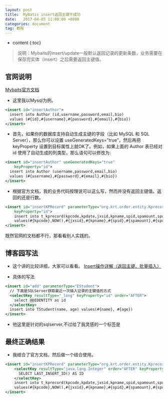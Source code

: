 ```yaml
---
layout: post
title:  MyBatis insert返回主键不成功
date:   2017-04-05 11:08:00 +0800
categories: document
tag: 教程
---
```


* content
{:toc}

> 说明：Mybaits的insert/update一般默认返回记录的更新条数，业务需要在保存完实体（insert）之后需要返回主键值。
## 官网说明
[Mybaits官方文档](http://www.mybatis.org/mybatis-3/zh/sqlmap-xml.html#insert_update_and_delete)
* 这里我以Mysql为例。
```xml
<insert id="insertAuthor">
  insert into Author (id,username,password,email,bio)
  values (#{id},#{username},#{password},#{email},#{bio})
</insert>
```
* 首先，如果你的数据库支持自动生成主键的字段（比如 MySQL 和 SQL Server），那么你可以设置 useGeneratedKeys=”true”，然后再把 keyProperty 设置到目标属性上就OK了。例如，如果上面的 Author 表已经对 id 使用了自动生成的列类型，那么语句可以修改为:
```xml
<insert id="insertAuthor" useGeneratedKeys="true"
    keyProperty="id">
  insert into Author (username,password,email,bio)
  values (#{username},#{password},#{email},#{bio})
</insert>
```
* 根据官方文档，我的业务代码按理说可以这么写，然而并没有返回主键值。返回的还是行数。

```xml
<insert id="insertKPRecord" parameterType="org.krt.order.entity.Kprecord" useGeneratedKeys="true"
    keyProperty="id">
	insert into t_kprecord(kpcode,kpdate,jxsid,kpname,spid,spamount,spunit,kptype,purpose)
	values(#{kpcode},NOW(),#{jxsid},#{kpname},#{spid},#{spamount},#{spunit},#{kptype},#{purpose});
</insert>
```
既然官网的文档都不行，那看看别人实践的。
## 博客园写法
* 这个讲的比较详细，大家可以看看。
[Insert操作详解（返回主键、批量插入）](http://www.cnblogs.com/fsjohnhuang/p/4078659.html)

* 具体的写法
```xml
<insert id="add" parameterType="EStudent">
  // 下面是SQLServer获取最近一次插入记录的主键值的方式
  <selectKey resultType="_long" keyProperty="id" order="AFTER">
    select @@IDENTITY as id
  </selectKey>
  insert into TStudent(name, age) values(#{name}, #{age})
</insert>
```
* 他这里是针对的sqlserver,不过给了我灵感的一个标签是<selectKey>
## 最终正确结果
* 我结合了官方文档，然后做一个结合使用。
```xml
<insert id="insertKPRecord" parameterType="org.krt.order.entity.Kprecord" >
	<selectKey resultType="java.lang.Integer" order="AFTER" keyProperty="id">    
      SELECT LAST_INSERT_ID() AS ID      
   	</selectKey>
	insert into t_kprecord(kpcode,kpdate,jxsid,kpname,spid,spamount,spunit,kptype,purpose)
	values(#{kpcode},NOW(),#{jxsid},#{kpname},#{spid},#{spamount},#{spunit},#{kptype},#{purpose});
</insert>
```
